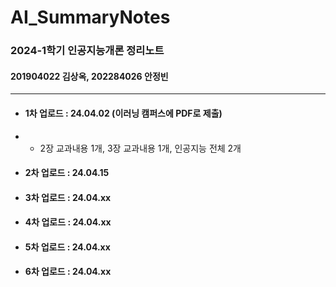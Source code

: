 # AI_SummaryNotes
### 2024-1학기 인공지능개론 정리노트
#### 201904022 김상옥, 202284026 안정빈

----

- #### 1차 업로드 : 24.04.02 (이러닝 캠퍼스에 PDF로 제출)
- - 2장 교과내용 1개, 3장 교과내용 1개, 인공지능 전체 2개
- #### 2차 업로드 : 24.04.15 
- #### 3차 업로드 : 24.04.xx 
- #### 4차 업로드 : 24.04.xx 
- #### 5차 업로드 : 24.04.xx 
- #### 6차 업로드 : 24.04.xx 


